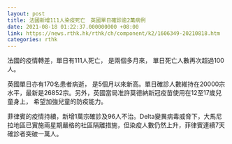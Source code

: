 ```yaml
---
layout: post
title: 法國新增111人染疫死亡　英國單日確診逾2萬病例
date: 2021-08-18 01:22:37.000000000 +08:00
link: https://news.rthk.hk/rthk/ch/component/k2/1606349-20210818.htm
categories: rthk
---
```


法國的疫情轉差，單日有111人死亡， 是兩個多月來， 單日死亡人數再次超過100人。

英國單日亦有170名患者病逝， 是5個月以來新高。單日確診人數維持在20000宗水平，最新是26852宗。另外，英國當局准許莫德納新冠疫苗使用在12至17歲兒童身上， 希望加強兒童的防疫能力。

菲律賓的疫情持續，新增1萬宗確診及96人不治。Delta變異病毒威脅下，大馬尼拉地區已實施兩星期嚴格的社區隔離措施，但染疫人數仍然上升，菲律賓連續7天確診者突破一萬人。
